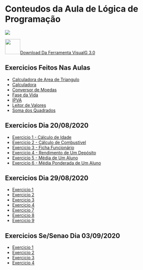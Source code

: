  <h1>Conteudos da Aula de Lógica de Programação</h1>

<img src="https://2.bp.blogspot.com/-JGNZOd5Kxms/Tuk3QgGB1rI/AAAAAAAAAEI/h_L9CtBAUZE/s200/1-6.jpg">

<a href="https://sourceforge.net/projects/visualg30/files/latest/download"><img height="50" width="50" src="https://cdn.pixabay.com/photo/2017/04/05/04/18/download-2203950_960_720.png">Download Da Ferramenta VisualG 3.0</a>

<h2>Exercicios Feitos Nas Aulas</h2>

<ul>
 <a href="https://github.com/miguelhp373/Logica-de-Programacao/blob/master/Exercicios%20de%20Aulas/CALCULADORA%20DE%20AREA%20DE%20TRIANGULO.ALG">
  <li>Calculadora de Area de Triangulo</li></a>
 
 <a href="https://github.com/miguelhp373/Logica-de-Programacao/blob/master/Exercicios%20de%20Aulas/CALCULADORA.ALG">
  <li>Calculadora</li></a>
 
 <a href="https://github.com/miguelhp373/Logica-de-Programacao/blob/master/Exercicios%20de%20Aulas/CONVERSOR%20DE%20MOEDA.ALG">
  <li>Conversor de Moedas</li></a>
 
 <a href="https://github.com/miguelhp373/Logica-de-Programacao/blob/master/Exercicios%20de%20Aulas/FASE%20DA%20VIDA.ALG">
  <li>Fase da Vida</li></a>
 
<a href="https://github.com/miguelhp373/Logica-de-Programacao/blob/master/Exercicios%20de%20Aulas/IPVA.ALG">
 <li>IPVA</li></a>

<a href="https://github.com/miguelhp373/Logica-de-Programacao/blob/master/Exercicios%20de%20Aulas/LEITOR%20DE%20VALORES.ALG">
 <li>Leitor de Valores</li></a>

<a href="https://github.com/miguelhp373/Logica-de-Programacao/blob/master/Exercicios%20de%20Aulas/SOMA%20DO%20QUADRADOS.ALG">
 <li>Soma dos Quadrados</li></a>

</ul>

<h2>Exercicios Dia 20/08/2020 </h2>
<ul>
<a href="https://github.com/miguelhp373/Logica-de-Programacao/blob/master/Lista%20de%20Exercicios%201%C2%BAAula/EXERCICIO1.ALG">
 <li>Exercicio 1 - Cálculo de Idade</li></a>
 
 <a href="https://github.com/miguelhp373/Logica-de-Programacao/blob/master/Lista%20de%20Exercicios%201%C2%BAAula/EXERCICIO2.ALG">
  <li>Exercicio 2 - Cálculo de Combustivel</li></a>
 
 <a href="https://github.com/miguelhp373/Logica-de-Programacao/blob/master/Lista%20de%20Exercicios%201%C2%BAAula/EXERCICIO3.ALG">
 <li>Exercicio 3 - Ficha Funcionário </li></a>

<a href="https://github.com/miguelhp373/Logica-de-Programacao/blob/master/Lista%20de%20Exercicios%201%C2%BAAula/EXERCICIO4.ALG">
 <li>Exercicio 4 - Rendimento de Um Depósito
 </li></a>

<a href="https://github.com/miguelhp373/Logica-de-Programacao/blob/master/Lista%20de%20Exercicios%201%C2%BAAula/EXERCICIO5.ALG">
 <li>Exercicio 5 - Média de Um Aluno</li></a>

<a href="https://github.com/miguelhp373/Logica-de-Programacao/blob/master/Lista%20de%20Exercicios%201%C2%BAAula/EXERCICIO6.ALG">
 <li>Exercicio 6 - Média Ponderada de Um Aluno</li></a>
</ul>

<h2>Exercicios Dia 29/08/2020</h2>
<ul>
 <a href="https://github.com/miguelhp373/Logica-de-Programacao/blob/master/Lista%20de%20Exercicios%2029-08/EXERCICIO%201.ALG"><li>Exercicio 1</li></a>
 <a href="https://github.com/miguelhp373/Logica-de-Programacao/blob/master/Lista%20de%20Exercicios%2029-08/EXERCICIO%202.ALG"><li>Exercicio 2</li></a>
 <a href="https://github.com/miguelhp373/Logica-de-Programacao/blob/master/Lista%20de%20Exercicios%2029-08/EXERCICIO%203.ALG"><li>Exercicio 3</li></a>
 <a href="https://github.com/miguelhp373/Logica-de-Programacao/blob/master/Lista%20de%20Exercicios%2029-08/EXERCICIO%204.ALG"><li>Exercicio 4</li></a>
 <a href="https://github.com/miguelhp373/Logica-de-Programacao/blob/master/Lista%20de%20Exercicios%2029-08/EXERCICIO%207.ALG"><li>Exercicio 7</li></a>
 <a href="https://github.com/miguelhp373/Logica-de-Programacao/blob/master/Lista%20de%20Exercicios%2029-08/EXERCICIO%208.ALG"><li>Exercicio 8</li></a>
 <a href="https://github.com/miguelhp373/Logica-de-Programacao/blob/master/Lista%20de%20Exercicios%2029-08/EXERCICIO%209.ALG"><li>Exercicio 9</li></a>
</ul>

<h2>Exercicios Se/Senao Dia 03/09/2020</h2>
<ul>
<a href="https://github.com/miguelhp373/Logica-de-Programacao/blob/master/Lista%20de%20Exercicios%2003-09%20se-senao/EXERCICIO%201.ALG"><li>Exercicio 1</li></a>
<a href="https://github.com/miguelhp373/Logica-de-Programacao/blob/master/Lista%20de%20Exercicios%2003-09%20se-senao/EXERCICIO%202.ALG"><li>Exercicio 2</li></a>
<a href="https://github.com/miguelhp373/Logica-de-Programacao/blob/master/Lista%20de%20Exercicios%2003-09%20se-senao/EXERCICIO%203.ALG"><li>Exercicio 3</li></a>
<a href="https://github.com/miguelhp373/Logica-de-Programacao/blob/master/Lista%20de%20Exercicios%2003-09%20se-senao/EXERCICIO%204.ALG"><li>Exercicio 4</li></a>
</ul>
